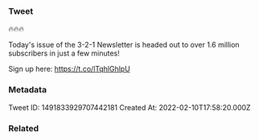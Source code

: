 ### Tweet
🔥🔥🔥

Today's issue of the 3-2-1 Newsletter is headed out to over 1.6 million subscribers in just a few minutes! 

Sign up here:
https://t.co/lTqhlGhlpU

### Metadata
Tweet ID: 1491833929707442181
Created At: 2022-02-10T17:58:20.000Z

### Related

